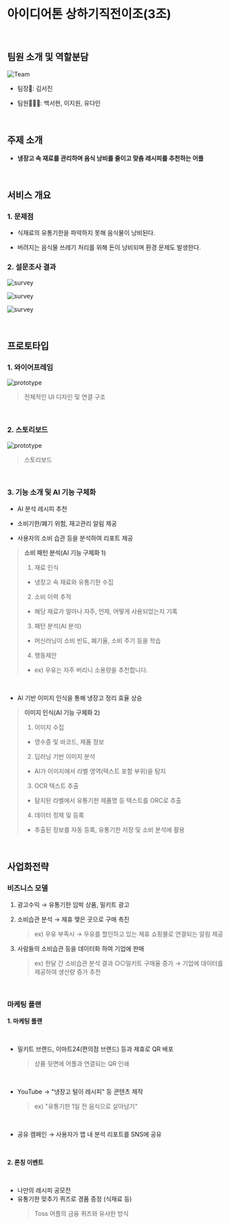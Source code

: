 # **아이디어톤 상하기직전이조(3조)**

</br>

## **팀원 소개 및 역할분담**

![Team](/image/team.png)

- 팀장👑: 김서진

- 팀원🧑‍🤝‍🧑: 백서현, 이지원, 유다인

</br>

## **주제 소개**

- **냉장고 속 재료를 관리하며 음식 낭비를 줄이고 맞춤 레시피를 추천하는 어플**

</br>

## **서비스 개요**

### **1. 문제점**

- 식재료의 유통기한을 파악하지 못해 음식물이 낭비된다.

- 버려지는 음식물 쓰레기 처리를 위해 돈이 낭비되며 환경 문제도 발생한다.

### **2. 설문조사 결과**

![survey](/image/survey.png)

![survey](/image/survey2.png)

![survey](/image/survey3.png)

</br>

## **프로토타입**

### **1. 와이어프레임**

![prototype](/image/wireframe2.png)

> 전체적인 UI 디자인 및 연결 구조

</br>

### **2. 스토리보드**

![prototype](/image/story.png)

> 스토리보드

</br>

### **3. 기능 소개 및 AI 기능 구체화**

- AI 분석 레시피 추천

- 소비기한/폐기 위험, 재고관리 알림 제공

- 사용자의 소비 습관 등을 분석하여 리포트 제공
> **소비 패턴 분석(AI 기능 구체화 1)**
> 1. 재료 인식
> - 냉장고 속 재료와 유통기한 수집
> 2. 소비 이력 추적
> - 해당 재료가 얼마나 자주, 언제, 어떻게 사용되었는지 기록
> 3. 패턴 분석(AI 분석)
> - 머신러닝이 소비 빈도, 폐기율, 소비 주기 등을 학습
> 4. 행동제안
> - ex) 우유는 자주 버리니 소용량을 추천합니다.
    

</br>

- AI 기반 이미지 인식을 통해 냉장고 정리 효율 상승
> **이미지 인식(AI 기능 구체화 2)**
> 1. 이미지 수집
> - 영수증 및 바코드, 제품 정보
> 2. 딥러닝 기반 이미지 분석
> - AI가 이미지에서 라벨 영역(텍스트 포함 부위)을 탐지
> 3. OCR 텍스트 추출
> - 탐지된 라벨에서 유통기한 제품명 등 텍스트를 ORC로 추출
> 4. 데이터 정제 및 등록
> - 추출된 정보를 자동 등록, 유통기한 저장 및 소비 분석에 활용

</br>

## **사업화전략**

### **비즈니스 모델**

1. 광고수익 → 유통기한 임박 상품, 밀키트 광고

2. 소비습관 분석 → 제휴 맺은 곳으로 구매 촉진
   > ex) 우유 부족시 → 우유를 할인하고 있는 제휴 쇼핑몰로 연결되는 알림 제공

3. 사람들의 소비습관 등을 데이터화 하여 기업에 판매
   > ex) 한달 간 소비습관 분석 결과 ○○밀키트 구매율 증가 → 기업에 데이터를 제공하여 생산량 증가 추천

</br>

### **마케팅 플랜**

**1. 마케팅 플랜**

</br>

   - 밀키트 브랜드, 이마트24(편의점 브랜드) 등과 제휴로 QR 배포
     > 상품 뒷면에 어플과 연결되는 QR 인쇄

</br>

   - YouTube → "냉장고 털이 레시피" 등 콘텐츠 제작
     > ex) "유통기한 1일 전 음식으로 살아남기"

</br>

   - 공유 캠페인 → 사용자가 앱 내 분석 리포트를 SNS에 공유

</br>

**2. 론칭 이벤트**

</br>

   - 나만의 레시피 공모전
   - 유통기한 맞추기 퀴즈로 경품 증정 (식재료 등)
     > Toss 어플의 금융 퀴즈와 유사한 방식
